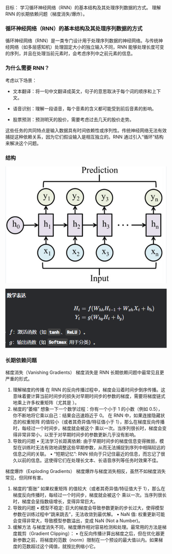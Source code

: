目标：
    学习循环神经网络（RNN）的基本结构及其处理序列数据的方式。
    理解 RNN 的长期依赖问题（梯度消失/爆炸）。


### 循环神经网络（RNN）的基本结构及其处理序列数据的方式
循环神经网络（RNN）是一类专门设计用于处理序列数据的神经网络。与传统神经网络（如多层感知机）处理固定大小的独立输入不同，RNN 能够处理长度可变的序列，并且在处理当前元素时，会考虑序列中之前元素的信息。

### 为什么需要 RNN？
考虑以下场景：

- 文本翻译：将一句中文翻译成英文，句子的意思取决于每个词的顺序和上下文。

- 语音识别：理解一段语音，每个音素的含义都可能受到前后音素的影响。

- 股票预测：预测明天的股价，需要考虑过去几天的股价走势。

这些任务的共同特点是输入数据具有时间依赖性或序列性。传统神经网络无法有效捕捉这种依赖关系，因为它们假设输入是相互独立的。RNN 通过引入“循环”结构来解决这个问题。

### 结构
![alt text](image.png)

![alt text](image-1.png)


### 长期依赖问题
梯度消失（Vanishing Gradients）
梯度消失是 RNN 长期依赖问题中最常见且更严重的形式。
1. 理解梯度的传播
在 RNN 的反向传播过程中，梯度会沿着时间步倒序传播。这意味着要计算当前时间步的损失对早期时间步的参数的梯度，需要将梯度链式地乘上许多权重矩阵（尤其是 ）。
2. 梯度的“萎缩”
想象一下一个数学过程：你有一个小于 1 的小数（例如 0.5），你不断地将它乘以自己：结果会迅速趋近于 0。
在 RNN 中，如果连接隐藏状态的权重矩阵  的值较小（或者其奇异值/特征值小于 1），那么在梯度反向传播时，每经过一个时间步，梯度就会被这个  乘以一次。当序列很长时，梯度会变得非常非常小，以至于对早期时间步的参数更新几乎没有影响。
1. 导致的问题
• 无法学习长距离依赖: 由于早期时间步的梯度信息变得微弱，模型在训练时无法有效地调整这些早期参数，从而无法捕捉到序列中相隔较远的信息之间的关联。
• “短期记忆”: RNN 倾向于只记住最近的信息，而忘记了很久以前的信息。这使得它们在处理长文本、长语音序列等任务时效果不佳。

梯度爆炸（Exploding Gradients）
梯度爆炸与梯度消失相反，虽然不如梯度消失常见，但同样有害。
1. 梯度的“膨胀”
如果权重矩阵  的值较大（或者其奇异值/特征值大于 1），那么在梯度反向传播时，每经过一个时间步，梯度就会被这个  乘以一次。当序列很长时，梯度会呈指数级增长，变得异常巨大。
2. 导致的问题
• 模型不稳定: 巨大的梯度会导致参数更新的步长过大，使得模型参数在训练过程中“跳来跳去”，无法收敛到最优解。
• NaN 值: 权重更新可能会变得非常大，导致模型参数溢出，变成 NaN (Not a Number)。
3. 缓解方法
与梯度消失不同，梯度爆炸相对容易检测和处理。最常用的方法是梯度裁剪（Gradient Clipping）：
• 在反向传播计算出梯度之后，但在优化器更新参数之前，将梯度的范数（norm）限制在一个预设的最大值以内。如果梯度的范数超过这个阈值，就按比例缩小它。

